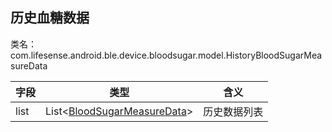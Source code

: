 <a name="t84yk"></a>
## 历史血糖数据 
类名：com.lifesense.android.ble.device.bloodsugar.model.HistoryBloodSugarMeasureData

| 字段 | 类型 | 含义 |
| --- | --- | --- |
| list | List<[BloodSugarMeasureData](/dev-android/bluetooth/v2/bloodsugar/data/realtimedata)> | 历史数据列表 |




